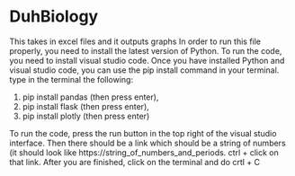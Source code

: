 # DuhBiology
This takes in excel files and it outputs graphs
In order to run this file properly, you need to install the latest version of Python. To run the code, you need to install visual studio code.
Once you have installed Python and visual studio code, you can use the pip install command in your terminal. type in the terminal the following:
1) pip install pandas (then press enter),
2) pip install flask (then press enter),
3) pip install plotly (then press enter)


To run the code, press the run button in the top right of the visual studio interface. Then there should be a link which should be a string of numbers (it should look like https://string_of_numbers_and_periods. ctrl + click on that link. After you are finished, click on the terminal and do crtl + C

